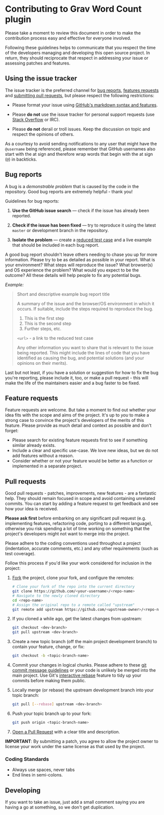 # Contributing to Grav Word Count plugin

Please take a moment to review this document in order to make the contribution process easy and effective for everyone involved.

Following these guidelines helps to communicate that you respect the time of the developers managing and developing this open source project. In return, they should reciprocate that respect in addressing your issue or assessing patches and features.

## Using the issue tracker

The issue tracker is the preferred channel for [bug reports](#bugs), [features requests](#features) and [submitting pull requests](#pull-requests), but please respect the following restrictions:

* Please format your issue using [GitHub's markdown syntax and features][markdown].

* Please **do not** use the issue tracker for personal support requests (use [Stack Overflow](http://stackoverflow.com) or IRC).

* Please **do not** derail or troll issues. Keep the discussion on topic and respect the opinions of others.

As a courtesy to avoid sending notifications to any user that might have the `@username` being referenced, please remember that GitHub usernames also start with the at sign and therefore wrap words that begin with the at sign (`@`) in backticks.

<a id="bugs"></a>
## Bug reports

A bug is a _demonstrable problem_ that is caused by the code in the repository. Good bug reports are extremely helpful - thank you!

Guidelines for bug reports:

1. **Use the GitHub issue search** &mdash; check if the issue has already been reported.

2. **Check if the issue has been fixed** &mdash; try to reproduce it using the latest `master` or development branch in the repository.

3. **Isolate the problem** &mdash; create a [reduced test case](http://css-tricks.com/6263-reduced-test-cases/) and a live example that should be included in each bug report.

A good bug report shouldn't leave others needing to chase you up for more information. Please try to be as detailed as possible in your report. What is your environment? What steps will reproduce the issue? What browser(s) and OS experience the problem? What would you expect to be the outcome? All these details will help people to fix any potential bugs.

_Example:_

> Short and descriptive example bug report title
>
> A summary of the issue and the browser/OS environment in which it occurs. If
> suitable, include the steps required to reproduce the bug.
>
> 1. This is the first step
> 2. This is the second step
> 3. Further steps, etc.
>
> `<url>` - a link to the reduced test case
>
> Any other information you want to share that is relevant to the issue being
> reported. This might include the lines of code that you have identified as
> causing the bug, and potential solutions (and your opinions on their
> merits).

Last but not least, if you have a solution or suggestion for how to fix the bug you're reporting, please include it, too, or make a pull request - this will make the life of the maintainers easier and a bug faster to be fixed.

<a id="features"></a>
## Feature requests

Feature requests are welcome. But take a moment to find out whether your idea fits with the scope and aims of the project. It's up to *you* to make a strong case to convince the project's developers of the merits of this feature. Please provide as much detail and context as possible and don't forget:

* Please search for existing feature requests first to see if something similar already exists.
* Include a clear and specific use-case. We love new ideas, but we do not add features without a reason.
* Consider whether or not your feature would be better as a function or implemented in a separate project.

## Pull requests

Good pull requests - patches, improvements, new features - are a fantastic help. They should remain focused in scope and avoid containing unrelated commits. You can start by adding a feature request to get feedback and see how your idea is received.

**Please ask first** before embarking on any significant pull request (e.g. implementing features, refactoring code, porting to a different language), otherwise you risk spending a lot of time working on something that the project's developers might not want to merge into the project.

Please adhere to the coding conventions used throughout a project (indentation, accurate comments, etc.) and any other requirements (such as test coverage).

Follow this process if you'd like your work considered for inclusion in the project:

1.	[Fork](http://help.github.com/fork-a-repo/) the project, clone your fork, and configure the remotes:

   	```bash
   	# Clone your fork of the repo into the current directory
   	git clone https://github.com/<your-username>/<repo-name>
   	# Navigate to the newly cloned directory
   	cd <repo-name>
   	# Assign the original repo to a remote called "upstream"
   	git remote add upstream https://github.com/<upstream-owner>/<repo-name>
   	```

2. 	If you cloned a while ago, get the latest changes from upstream:

   	```bash
   	git checkout <dev-branch>
   	git pull upstream <dev-branch>
   	```

3. 	Create a new topic branch (off the main project development branch) to contain your feature, change, or fix:

   	```bash
   	git checkout -b <topic-branch-name>
   	```

4. 	Commit your changes in logical chunks. Please adhere to these [git commit message guidelines](http://tbaggery.com/2008/04/19/a-note-about-git-commit-messages.html) or your code is unlikely be merged into the main project. Use Git's [interactive rebase](https://help.github.com/articles/interactive-rebase) feature to tidy up your commits before making them public.

5. 	Locally merge (or rebase) the upstream development branch into your topic branch:

   	```bash
   	git pull [--rebase] upstream <dev-branch>
   	```

6. 	Push your topic branch up to your fork:

   	```bash
   	git push origin <topic-branch-name>
   	```

7. 	[Open a Pull Request](https://help.github.com/articles/using-pull-requests/) with a clear title and description.

**IMPORTANT**: By submitting a patch, you agree to allow the project owner to
license your work under the same license as that used by the project.

### Coding Standards

* Always use spaces, never tabs
* End lines in semi-colons.

## Developing

If you want to take an issue, just add a small comment saying you are having a go at something, so we don't get duplication.

[markdown]: https://help.github.com/articles/github-flavored-markdown
